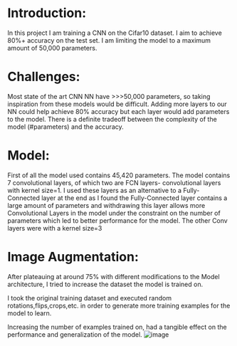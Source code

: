 
Introduction:
=
In this project I am training a CNN on the Cifar10 dataset. 
I aim to achieve 80%+ accuracy on the test set.
I am limiting the model to a maximum amount of 50,000 parameters. 

Challenges:
=
Most state of the art CNN NN have >>>50,000 parameters, so taking inspiration from these models would be difficult.
Adding more layers to our NN could help achieve 80% accuracy but each layer would add parameters to the model.
There is a definite tradeoff between the complexity of the model (#parameters) and the accuracy.

Model:
=
First of all the model used contains 45,420 parameters.
The model contains 7 convolutional layers, of which two are FCN layers- convolutional layers with 
kernel size=1. I used these layers as an alternative to a Fully-Connected layer at the end as I found 
the Fully-Connected layer contains a large amount of parameters and withdrawing this layer allows 
more Convolutional Layers in the model under the constraint on the number of parameters which 
led to better performance for the model. The other Conv layers were with a kernel size=3

Image Augmentation:
=
After plateauing at around 75% with different modifications to the Model architecture, I tried to increase the dataset the model is trained on.

I took the original training dataset and executed random rotations,flips,crops,etc. in order to generate more training examples for the model to learn.

Increasing the number of examples trained on, had a tangible effect on the performance and 
generalization of the model.
![image](https://user-images.githubusercontent.com/81694762/222184841-1295e5b9-4939-41ec-a8a2-a8fcc29298ed.png)





